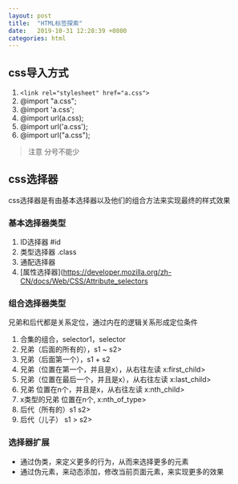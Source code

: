 ```yaml
---
layout: post
title:  "HTML标签探索"
date:   2019-10-31 12:28:39 +0800
categories: html
---
```


## css导入方式
1. `<link rel="stylesheet" href="a.css">`
2. @import "a.css";
3. @import 'a.css';
4. @import url(a.css);
5. @import url('a.css');
6. @import url("a.css");

> 注意 分号不能少

## css选择器 
css选择器是有由基本选择器以及他们的组合方法来实现最终的样式效果

### 基本选择器类型
1. ID选择器 #id
2. 类型选择器 .class
3. 通配选择器 
4. [属性选择器](https://developer.mozilla.org/zh-CN/docs/Web/CSS/Attribute_selectors

### 组合选择器类型
兄弟和后代都是关系定位，通过内在的逻辑关系形成定位条件
1. 合集的组合，selector1，selector
2. 兄弟（后面的所有的），s1 ~ s2>
3. 兄弟（后面第一个），s1 + s2
4. 兄弟（位置在第一个，并且是x），从右往左读 x:first_child>
5. 兄弟（位置在最后一个，并且是x），从右往左读 x:last_child>
6. 兄弟 位置在n个，并且是x，从右往左读 x:nth_child>
7. x类型的兄弟 位置在n个, x:nth_of_type>
8. 后代（所有的）s1 s2>
9. 后代（儿子） s1 > s2>

### 选择器扩展
- 通过伪类，来定义更多的行为，从而来选择更多的元素
- 通过伪元素，来动态添加，修改当前页面元素，来实现更多的效果

